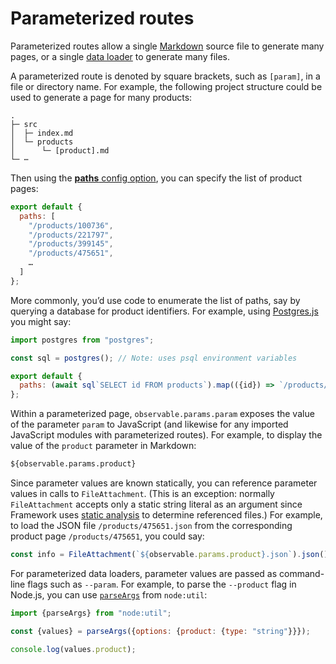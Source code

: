 # Parameterized routes <a href="https://github.com/observablehq/framework/pull/1523" class="observablehq-version-badge" data-version="prerelease" title="Added in #1523"></a>

Parameterized routes allow a single [Markdown](./markdown) source file to generate many pages, or a single [data loader](./data-loaders) to generate many files.

A parameterized route is denoted by square brackets, such as `[param]`, in a file or directory name. For example, the following project structure could be used to generate a page for many products:

```
.
├─ src
│  ├─ index.md
│  └─ products
│      └─ [product].md
└─ ⋯
```

Then using the [**paths** config option](./config#paths), you can specify the list of product pages:

```js run=false
export default {
  paths: [
    "/products/100736",
    "/products/221797",
    "/products/399145",
    "/products/475651",
    …
  ]
};
```

More commonly, you’d use code to enumerate the list of paths, say by querying a database for product identifiers. For example, using [Postgres.js](https://github.com/porsager/postgres/blob/master/README.md#usage) you might say:

```js run=false
import postgres from "postgres";

const sql = postgres(); // Note: uses psql environment variables

export default {
  paths: (await sql`SELECT id FROM products`).map(({id}) => `/products/${id}`)
};
```

Within a parameterized page, `observable.params.param` exposes the value of the parameter `param` to JavaScript (and likewise for any imported JavaScript modules with parameterized routes). For example, to display the value of the `product` parameter in Markdown:

```md run=false
${observable.params.product}
```

Since parameter values are known statically, you can reference parameter values in calls to `FileAttachment`. (This is an exception: normally `FileAttachment` accepts only a static string literal as an argument since Framework uses [static analysis](./files#static-analysis) to determine referenced files.) For example, to load the JSON file `/products/475651.json` from the corresponding product page `/products/475651`, you could say:

```js run=false
const info = FileAttachment(`${observable.params.product}.json`).json();
```

For parameterized data loaders, parameter values are passed as command-line flags such as `--param`. For example, to parse the `--product` flag in Node.js, you can use [`parseArgs`](https://nodejs.org/api/util.html#utilparseargsconfig) from `node:util`:

```js run=false
import {parseArgs} from "node:util";

const {values} = parseArgs({options: {product: {type: "string"}}});

console.log(values.product);
```
